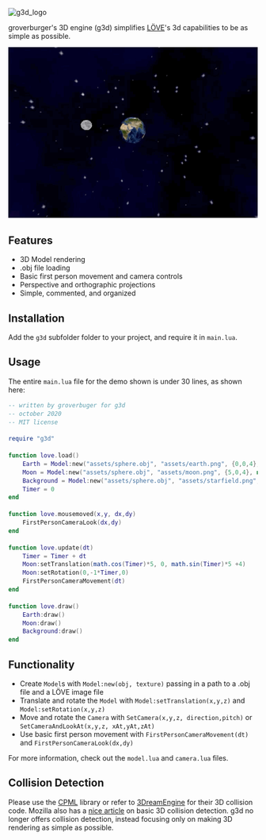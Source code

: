 ![g3d_logo](https://user-images.githubusercontent.com/19754251/91235387-502bb980-e6ea-11ea-9d12-74f762f69859.png)

groverburger's 3D engine (g3d) simplifies [LÖVE](http://love2d.org)'s 3d capabilities to be as simple as possible.

![pic1](demo.gif)

## Features

- 3D Model rendering
- .obj file loading
- Basic first person movement and camera controls
- Perspective and orthographic projections
- Simple, commented, and organized

## Installation

Add the `g3d` subfolder folder to your project, and require it in `main.lua`.

## Usage

The entire `main.lua` file for the demo shown is under 30 lines, as shown here:
```lua
-- written by groverbuger for g3d
-- october 2020
-- MIT license

require "g3d"

function love.load()
    Earth = Model:new("assets/sphere.obj", "assets/earth.png", {0,0,4}, nil, {-1,1,1})
    Moon = Model:new("assets/sphere.obj", "assets/moon.png", {5,0,4}, nil, {-0.5,0.5,0.5})
    Background = Model:new("assets/sphere.obj", "assets/starfield.png", {0,0,0}, nil, {500,500,500})
    Timer = 0
end

function love.mousemoved(x,y, dx,dy)
    FirstPersonCameraLook(dx,dy)
end

function love.update(dt)
    Timer = Timer + dt
    Moon:setTranslation(math.cos(Timer)*5, 0, math.sin(Timer)*5 +4)
    Moon:setRotation(0,-1*Timer,0)
    FirstPersonCameraMovement(dt)
end

function love.draw()
    Earth:draw()
    Moon:draw()
    Background:draw()
end
```

## Functionality

- Create `Model`s with `Model:new(obj, texture)` passing in a path to a .obj file and a LÖVE image file
- Translate and rotate the `Model` with `Model:setTranslation(x,y,z)` and `Model:setRotation(x,y,z)`
- Move and rotate the `Camera` with `SetCamera(x,y,z, direction,pitch)` or `SetCameraAndLookAt(x,y,z, xAt,yAt,zAt)`
- Use basic first person movement with `FirstPersonCameraMovement(dt)` and `FirstPersonCameraLook(dx,dy)`

For more information, check out the `model.lua` and `camera.lua` files.

## Collision Detection

Please use the [CPML](https://github.com/excessive/cpml) library or refer to [3DreamEngine](https://github.com/3dreamengine/3DreamEngine) for their 3D collision code.
Mozilla also has a [nice article](https://developer.mozilla.org/en-US/docs/Games/Techniques/3D_collision_detection) on basic 3D collision detection.
g3d no longer offers collision detection, instead focusing only on making 3D rendering as simple as possible.
